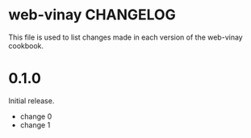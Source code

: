 # web-vinay CHANGELOG

This file is used to list changes made in each version of the web-vinay cookbook.

# 0.1.0

Initial release.

- change 0
- change 1

